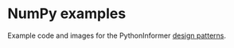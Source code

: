 # NumPy examples

Example code and images for the PythonInformer [design patterns](https://pythoninformer.com/programming-techniques/design-patterns/).